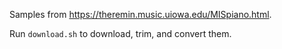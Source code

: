 Samples from <https://theremin.music.uiowa.edu/MISpiano.html>.

Run `download.sh` to download, trim, and convert them.